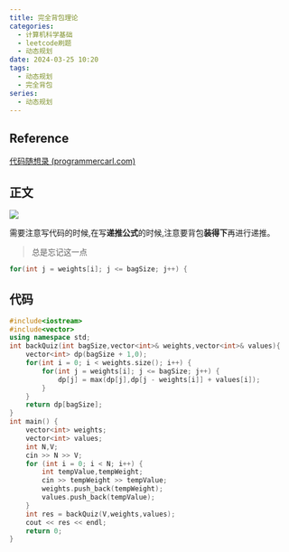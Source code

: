 ```yaml
---
title: 完全背包理论
categories:
  - 计算机科学基础
  - leetcode刷题
  - 动态规划
date: 2024-03-25 10:20
tags:
  - 动态规划
  - 完全背包
series:
  - 动态规划
---
```


## Reference

[代码随想录 (programmercarl.com)](https://www.programmercarl.com/%E8%83%8C%E5%8C%85%E9%97%AE%E9%A2%98%E7%90%86%E8%AE%BA%E5%9F%BA%E7%A1%80%E5%AE%8C%E5%85%A8%E8%83%8C%E5%8C%85.html#%E6%80%9D%E8%B7%AF)

## 正文

![](/images/posts/SmartSelect_20240325_100111_Samsung%20Notes.jpg)

需要注意写代码的时候,在写**递推公式**的时候,注意要背包**装得下**再进行递推。

> 总是忘记这一点

```C++
for(int j = weights[i]; j <= bagSize; j++) {
```

## 代码

```C++
#include<iostream>
#include<vector>
using namespace std;
int backQuiz(int bagSize,vector<int>& weights,vector<int>& values){
    vector<int> dp(bagSize + 1,0);
    for(int i = 0; i < weights.size(); i++) {
        for(int j = weights[i]; j <= bagSize; j++) {
            dp[j] = max(dp[j],dp[j - weights[i]] + values[i]);
        } 
    }
    return dp[bagSize];
}
int main() {
    vector<int> weights;
    vector<int> values;
    int N,V;
    cin >> N >> V;
    for (int i = 0; i < N; i++) {
        int tempValue,tempWeight;
        cin >> tempWeight >> tempValue;
        weights.push_back(tempWeight);
        values.push_back(tempValue);
    }
    int res = backQuiz(V,weights,values);
    cout << res << endl;
    return 0;
}
```



